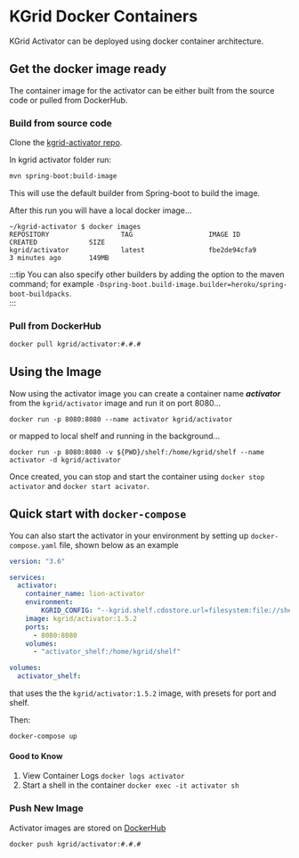 # KGrid Docker Containers


KGrid Activator can be deployed using docker container architecture.

## Get the docker image ready
The container image for the activator can be either built from the source code or pulled from DockerHub.

### Build from source code

Clone the [kgrid-activator repo](https://github.com/kgrid/kgrid-activator). 

In kgrid activator folder run:

   ```bash
   mvn spring-boot:build-image 
   ```

This will use the default builder from Spring-boot to build the image.

After this run you will have a local docker image...
```
~/kgrid-activator $ docker images
REPOSITORY                  TAG                   IMAGE ID            CREATED             SIZE
kgrid/activator             latest                fbe2de94cfa9        3 minutes ago       149MB
```

:::tip
You can also specify other builders by adding the option to the maven command; for example `-Dspring-boot.build-image.builder=heroku/spring-boot-buildpacks`.  
:::

### Pull from DockerHub
  ```bash
  docker pull kgrid/activator:#.#.#
  ```

## Using the Image

Now using the activator image you can create a container name ***activator*** from the `kgrid/activator` image and run it on port 8080...
 
```docker run -p 8080:8080 --name activator kgrid/activator```

or mapped to local shelf and running in the background...

```docker run -p 8080:8080 -v ${PWD}/shelf:/home/kgrid/shelf --name activator -d kgrid/activator ```

Once created, you can stop and start the container using `docker stop activator` and `docker start acivator`.

## Quick start with `docker-compose`

You can also start the activator in your environment by setting up `docker-compose.yaml` file, shown below as an example
```yaml
version: "3.6"

services:
  activator:
    container_name: lion-activator
    environment:
        KGRID_CONFIG: "--kgrid.shelf.cdostore.url=filesystem:file://shelf --cors.url=*  --management.info.git.mode=full"
    image: kgrid/activator:1.5.2
    ports:
      - 8080:8080
    volumes:
      - "activator_shelf:/home/kgrid/shelf"

volumes:
  activator_shelf:
```

that uses the the `kgrid/activator:1.5.2` image, with presets for port and shelf. 

Then:

```docker-compose up```



#### Good to Know

1. View Container Logs  ```docker logs activator```
1. Start a shell in the container ```docker exec -it activator sh```


### Push New Image

Activator images are stored on [DockerHub](https://cloud.docker.com/u/kgrid/repository/docker/kgrid/activator) 

```docker push kgrid/activator:#.#.# ```

